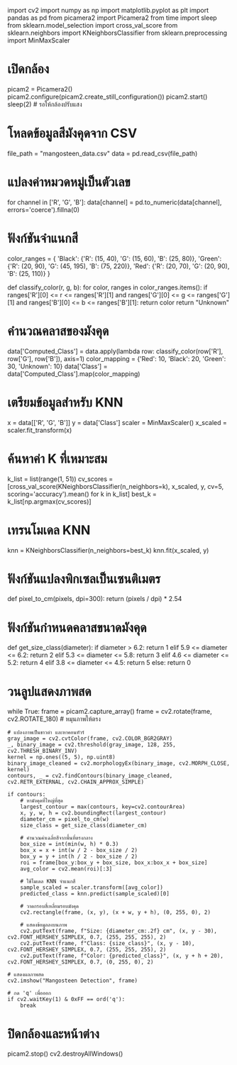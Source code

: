 import cv2
import numpy as np
import matplotlib.pyplot as plt
import pandas as pd
from picamera2 import Picamera2
from time import sleep
from sklearn.model_selection import cross_val_score
from sklearn.neighbors import KNeighborsClassifier
from sklearn.preprocessing import MinMaxScaler

# เปิดกล้อง
picam2 = Picamera2()
picam2.configure(picam2.create_still_configuration())
picam2.start()
sleep(2)  # รอให้กล้องปรับแสง

# โหลดข้อมูลสีมังคุดจาก CSV
file_path = "mangosteen_data.csv"
data = pd.read_csv(file_path)

# แปลงค่าหมวดหมู่เป็นตัวเลข
for channel in ['R', 'G', 'B']:
    data[channel] = pd.to_numeric(data[channel], errors='coerce').fillna(0)

# ฟังก์ชันจำแนกสี
color_ranges = {
    'Black': {'R': (15, 40), 'G': (15, 60), 'B': (25, 80)},
    'Green': {'R': (20, 90), 'G': (45, 195), 'B': (75, 220)},
    'Red': {'R': (20, 70), 'G': (20, 90), 'B': (25, 110)}
}

def classify_color(r, g, b):
    for color, ranges in color_ranges.items():
        if ranges['R'][0] <= r <= ranges['R'][1] and ranges['G'][0] <= g <= ranges['G'][1] and ranges['B'][0] <= b <= ranges['B'][1]:
            return color
    return "Unknown"

# คำนวณคลาสของมังคุด
data['Computed_Class'] = data.apply(lambda row: classify_color(row['R'], row['G'], row['B']), axis=1)
color_mapping = {'Red': 10, 'Black': 20, 'Green': 30, 'Unknown': 10}
data['Class'] = data['Computed_Class'].map(color_mapping)

# เตรียมข้อมูลสำหรับ KNN
x = data[['R', 'G', 'B']]
y = data['Class']
scaler = MinMaxScaler()
x_scaled = scaler.fit_transform(x)

# ค้นหาค่า K ที่เหมาะสม
k_list = list(range(1, 51))
cv_scores = [cross_val_score(KNeighborsClassifier(n_neighbors=k), x_scaled, y, cv=5, scoring='accuracy').mean() for k in k_list]
best_k = k_list[np.argmax(cv_scores)]

# เทรนโมเดล KNN
knn = KNeighborsClassifier(n_neighbors=best_k)
knn.fit(x_scaled, y)

# ฟังก์ชันแปลงพิกเซลเป็นเซนติเมตร
def pixel_to_cm(pixels, dpi=300):
    return (pixels / dpi) * 2.54

# ฟังก์ชันกำหนดคลาสขนาดมังคุด
def get_size_class(diameter):
    if diameter > 6.2:
        return 1
    elif 5.9 <= diameter <= 6.2:
        return 2
    elif 5.3 <= diameter <= 5.8:
        return 3
    elif 4.6 <= diameter <= 5.2:
        return 4
    elif 3.8 <= diameter <= 4.5:
        return 5
    else:
        return 0

# วนลูปแสดงภาพสด
while True:
    frame = picam2.capture_array()
    frame = cv2.rotate(frame, cv2.ROTATE_180)  # หมุนภาพให้ตรง
    
    # แปลงภาพเป็นขาวดำ และหาคอนทัวร์
    gray_image = cv2.cvtColor(frame, cv2.COLOR_BGR2GRAY)
    _, binary_image = cv2.threshold(gray_image, 128, 255, cv2.THRESH_BINARY_INV)
    kernel = np.ones((5, 5), np.uint8)
    binary_image_cleaned = cv2.morphologyEx(binary_image, cv2.MORPH_CLOSE, kernel)
    contours, _ = cv2.findContours(binary_image_cleaned, cv2.RETR_EXTERNAL, cv2.CHAIN_APPROX_SIMPLE)

    if contours:
        # หามังคุดที่ใหญ่ที่สุด
        largest_contour = max(contours, key=cv2.contourArea)
        x, y, w, h = cv2.boundingRect(largest_contour)
        diameter_cm = pixel_to_cm(w)
        size_class = get_size_class(diameter_cm)

        # คำนวณค่าเฉลี่ยสีจากพื้นที่ตรงกลาง
        box_size = int(min(w, h) * 0.3)
        box_x = x + int(w / 2 - box_size / 2)
        box_y = y + int(h / 2 - box_size / 2)
        roi = frame[box_y:box_y + box_size, box_x:box_x + box_size]
        avg_color = cv2.mean(roi)[:3]

        # ใช้โมเดล KNN จำแนกสี
        sample_scaled = scaler.transform([avg_color])
        predicted_class = knn.predict(sample_scaled)[0]

        # วาดกรอบสี่เหลี่ยมรอบมังคุด
        cv2.rectangle(frame, (x, y), (x + w, y + h), (0, 255, 0), 2)

        # แสดงข้อมูลลงบนภาพ
        cv2.putText(frame, f"Size: {diameter_cm:.2f} cm", (x, y - 30), cv2.FONT_HERSHEY_SIMPLEX, 0.7, (255, 255, 255), 2)
        cv2.putText(frame, f"Class: {size_class}", (x, y - 10), cv2.FONT_HERSHEY_SIMPLEX, 0.7, (255, 255, 255), 2)
        cv2.putText(frame, f"Color: {predicted_class}", (x, y + h + 20), cv2.FONT_HERSHEY_SIMPLEX, 0.7, (0, 255, 0), 2)

    # แสดงผลภาพสด
    cv2.imshow("Mangosteen Detection", frame)

    # กด 'q' เพื่อออก
    if cv2.waitKey(1) & 0xFF == ord('q'):
        break

# ปิดกล้องและหน้าต่าง
picam2.stop()
cv2.destroyAllWindows()
